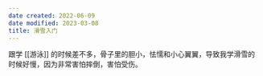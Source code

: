 ```yaml
---
date created: 2022-06-09
date modified: 2023-03-08
title: 滑雪入门
---
```


跟学 [[游泳]] 的时候差不多，骨子里的胆小，怯懦和小心翼翼，导致我学滑雪的时候好慢，因为非常害怕摔倒，害怕受伤。
